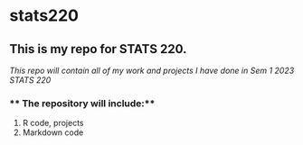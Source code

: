 # stats220
## This is my repo for STATS 220.

*This repo will contain all of my work and projects I have done in Sem 1 2023 STATS 220*

### ** The repository will include:**
1. R code, projects
2. Markdown code

